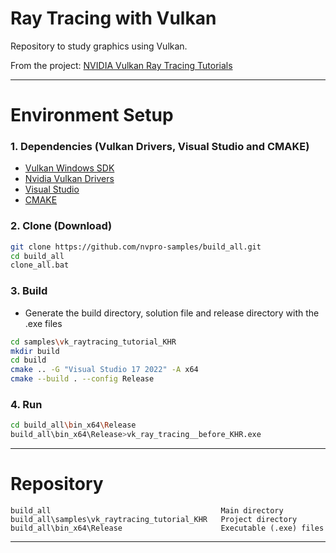 # Ray Tracing with Vulkan

Repository to study graphics using Vulkan. 

From the project: [NVIDIA Vulkan Ray Tracing Tutorials](github.com/nvpro-samples/vk_raytracing_tutorial_KHR)

---

# Environment Setup

### 1. Dependencies (Vulkan Drivers, Visual Studio and CMAKE)
- [Vulkan Windows SDK](https://vulkan.lunarg.com/sdk/home)
- [Nvidia Vulkan Drivers](https://developer.nvidia.com/vulkan-driver)
- [Visual Studio](https://visualstudio.microsoft.com/downloads/)
- [CMAKE](https://cmake.org/download/)

### 2. Clone (Download)
```bash
git clone https://github.com/nvpro-samples/build_all.git
cd build_all
clone_all.bat
```

### 3. Build
- Generate the build directory, solution file and release directory with the .exe files
```bash
cd samples\vk_raytracing_tutorial_KHR
mkdir build
cd build
cmake .. -G "Visual Studio 17 2022" -A x64
cmake --build . --config Release  
```

### 4. Run
```bash
cd build_all\bin_x64\Release
build_all\bin_x64\Release>vk_ray_tracing__before_KHR.exe
```

---

# Repository

```
build_all                                      Main directory
build_all\samples\vk_raytracing_tutorial_KHR   Project directory
build_all\bin_x64\Release                      Executable (.exe) files
```

---
